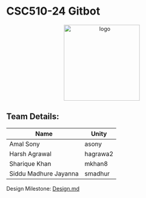 # CSC510-24 Gitbot

<p align="center">
<img alt="logo" width="200" height="200" src="https://github.ncsu.edu/csc510-fall2019/CSC510-24/blob/master/images/logo.png">
</p>

## Team Details:

Name | Unity
------------ | -------------
Amal Sony | asony
Harsh Agrawal | hagrawa2
Sharique Khan | mkhan8
Siddu Madhure Jayanna | smadhur


Design Milestone: [Design.md](https://github.ncsu.edu/csc510-fall2019/CSC510-24/blob/master/DESIGN.md)



  


